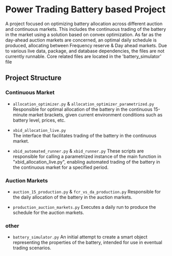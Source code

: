 # Power Trading Battery based Project

A project focused on optimizing battery allocation across different auction and continuous markets. This includes the continuous trading of the battery in the market using a solution based on convex optimization. As far as the day-ahead auction markets are concerned, an optimal daily schedule is produced, allocating between Frequency reserve & Day ahead markets. Due to various live data, package, and database dependencies, the files are not currently runnable. Core related files are located in the 'battery_simulator' file

## Project Structure

### Continuous Market

- `allocation_optimizer.py` & `allocation_optimizer_parametrized.py`
  Responsible for optimal allocation of the battery in the continuous 15-minute market brackets, given current environment conditions such as battery level, prices, etc.

- `xbid_allocation_live.py`  
  The interface that facilitates trading of the battery in the continuous market.

- `xbid_automated_runner.py` & `xbid_runner.py`
  These scripts are responsible for calling a parametrized instance of the main function in "xbid_allocation_live.py", enabling automated trading of the battery in the continuous market for a specified period.

### Auction Markets

- `auction_15_production.py` & `fcr_vs_da_production.py`
  Responsible for the daily allocation of the battery in the auction markets.

- `production_auction_markets.py`
  Executes a daily run to produce the schedule for the auction markets.

### other

- `battery_simulator.py` 
  An initial attempt to create a smart object representing the properties of the battery, intended for use in eventual trading scenarios.
